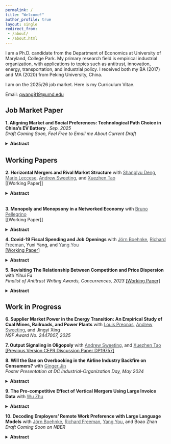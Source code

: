 ```yaml
---
permalink: /
title: "Welcome!"
author_profile: true
layout: single
redirect_from: 
 - /about/
 - /about.html
---
```


I am a Ph.D. candidate from the Department of Economics at University of Maryland, College Park. My primary research field is empirical industrial organization, with applications to topics such as antitrust, innovation, energy, transportation, and industrial policy. I received both my BA (2017) and MA (2020) from Peking University, China.

I am on the 2025/26 job market. Here is my Curriculum Vitae.

Email: <a href="mailto:qwang819@umd.edu">qwang819@umd.edu</a>

## Job Market Paper

**1. Aligning Market and Social Preferences: Technological Path Choice in China’s EV Battery** . *Sep. 2025*  
*Draft Coming Soon, Feel Free to Email me About Current Draft* 
  <details style="margin-bottom: 2rem;">
    <summary><strong>Abstract</strong></summary>
    <p>
    
    </p>
  </details>

## Working Papers

**2. Horizontal Mergers and Rival Market Structure**
with <a href="https://www.shanglyudeng.com/" style="color: #494e52;">Shanglyu Deng</a>, <a href="https://www.marioleccese.com/" style="color: #494e52;">Mario Leccese</a>, <a href="http://www.asweeting.com/" style="color: #494e52;">Andrew Sweeting</a>, and <a href="https://www.xuezhentao.site" style="color: #494e52;">Xuezhen Tao</a>  
[[Working Paper]]
<details style="margin-bottom: 2rem;">
  <summary><strong>Abstract</strong></summary>
  <p style="text-align: justify;">
  Traditional measures of market concentration used when screening for anticom- petitive mergers, or applying structural presumptions, such as the market-level HHI, depend on the concentration of sales among non-merging rivals, as well as the shares of the merging parties. While the size of cost efficiencies needed to offset the market power effects of a merger, assuming static Nash equilibrium play both before and after a merger, depends only on the shares, characteristics and margins of the merging firms (Nocke and Whinston (2022)), we illustrate how, conditional on the shares and margins of the merging firms, rival market structure is often highly correlated with how rivals’ prices and outputs would change in response to changes in the prices or outputs of the parties, which in turn affects the profitability of mergers and the magnitude of any post-merger price and quantity changes when other efficiencies, or no efficiencies, are realized. We show that a simply calculated rival HHI measure is correlated with these changes for both price- and quantity-competition, for a variety of demand systems. We also illustrate how rival market structure can affect the incentives of a merged firm to engage in strategic behavior that may obscure the size of its realized efficiencies.
  </p>
</details>

**3. Monopoly and Monopsony in a Networked Economy**
with <a href="https://www.brunopellegrino.com/" style="color: #494e52;">Bruno Pellegrino</a>  
[[Working Paper]]

 <details>
   <summary><strong>Abstract</strong></summary>
   <p>
   This paper examines the joint welfare effects of monopoly and monopsony power in the U.S. economy, where firms often exert market power in both product and factor markets. We develop a general equilibrium framework that captures the network of firm interactions through supply chains, product competition, and labor markets. Using data on publicly traded firms, we estimate that combined market power reduced total surplus by 5.7% in 2015. Importantly, monopoly and monopsony effects are sub-additive. Furthermore, we find that accounting for monopsony in factor markets not only exacerbates the welfare damages of hypothetical mergers but also renders Cournot competition welfare-superior to Bertrand, highlighting the nuanced interplay of dual market power.
   </p>
 </details>

**4. Covid-19 Fiscal Spending and Job Openings**
with <a href="https://jboehnke.com/" style="color: #494e52;">Jörn Boehnke</a>, <a href="https://freeman.scholars.harvard.edu/" style="color: #494e52;">Richard Freeman</a>, Yuxi Yang, and <a href="https://yangyou1.weebly.com/" style="color: #494e52;">Yang You</a>  
[[Working Paper]](https://yangyou1.weebly.com/uploads/1/3/3/8/133813498/job_market_s_reaction_to_covid_spending_v1.pdf)

 <details>
   <summary><strong>Abstract</strong></summary>
   <p>
   We analyze a novel transaction-level pandemic-related government spending of $1.27 trillion and document that companies receiving more government funding experienced faster recovery in labor demand— a one percent increase in the award amount (0.48 million) led to 0.15% more job postings relative to the 2019 average. To gauge the magnitude, we find that a job posting response of one percent additional COVID spending is equivalent to a 1.55 percent revenue increase. New job creation mainly concentrates on transportation and construction industries and restores the occupation composition toward pre-COVID labor demand. However, further exploring the heterogeneity of job creation, we find that firms that receive more funding require only slightly lower education, and no evidence shows a stronger demand for on-site jobs or occupations with more in-person interaction. Our findings are consistent with the view that firms use government fiscal expenditure to insure themselves against the pandemic shocks and maintain standard employment structures, rather than disproportionately hiring necessary workers for COVID-19. 
   </p>
 </details>

**5. Revisiting The Relationship Between Competition and Price Dispersion**
with Yihui Fu  
*Finalist of Antitrust Writing Awards, Concurrences, 2023*
[[Working Paper]](https://www.dropbox.com/scl/fi/cwe8wjpc9m2pyeo3v6frn/airline_price_dispersion.pdf?rlkey=x8mmmu6po61mmyfe6ltvksy0b&st=3qs6mtej&dl=0)

 <details>
   <summary><strong>Abstract</strong></summary>
   <p>
   Using novel granular data covering price and booking information of flights in China, we test the theory that predicts how the competition will affect price dispersion. We complement past price dispersion studies by making two contributions: First, we accurately identify and isolate three types of price dispersion originating from either third-degree price discrimination or peak-lead pricing. Second, we test the relative contribution of industry-elasticity and cross-price elasticity to price dispersion. Results suggest that both cross-price elasticity and industry-elasticity are crucial in determining the relationship between price dispersion and competition. Consistent with Borenstein and Rose (1994), we find that more competition will increase both intertemporal price dispersion and across-date price dispersion but not the across-departure-time price dispersion. Buying tickets earlier and buying flights on non-popular dates benefit more from competition.
   </p>
 </details>


## Work in Progress

**6. Supplier Market Power in the Energy Transition: An Empirical Study of Coal Mines, Railroads, and Power Plants**
with <a href="https://www.louispreonas.com/" style="color: #494e52;">Louis Preonas</a>, <a href="http://www.asweeting.com/" style="color: #494e52;">Andrew Sweeting</a>, and Jingyi Xing  
*NSF Award No. 2447007, 2025*

**7. Output Signaling in Oligopoly**
with <a href="http://www.asweeting.com/" style="color: #494e52;">Andrew Sweeting</a>, and <a href="https://www.xuezhentao.site" style="color: #494e52;">Xuezhen Tao</a>  
[[Previous Version CEPR Discussion Paper DP19757]](https://cepr.org/publications/dp19757)

**8. Will the Ban on Overbooking in the Airline Industry Backfire on Consumers?**
with <a href="https://www.gingerjin.com/" style="color: #494e52;">Ginger Jin</a>  
*Poster Presentation at DC Industrial-Organization Day, May 2024*

 <details>
   <summary><strong>Abstract</strong></summary>
   <p>
   The practice of overselling, while contentious, has remained a legal strategy in the airline industry for a long time. On one hand, overselling exposes passengers to the risk of being involuntarily bumped from their flights. On the other hand, overselling enables airlines to keep efficient operations and maintain low fares. This paper aims to study the welfare implications of overselling, examine the potential effects of a ban on this practice and explore alternative remedies. We start with a reduced-form analysis, centering on the public relations debacle involving United Airlines (UA) in 2017. The results highlight a substantial increase in the lower end of UA's price distribution and a corresponding decrease in its load factor following a reduction in overselling. Subsequently, we construct a novel structural model that incorporates consumer considerations of bumping risk in their decision-making process, while carriers strategically leverage no-shows to facilitate overselling. Finally, we contemplate three counterfactual scenarios: the prohibition of overselling, heightened public awareness, and increased bumping compensation.

   </p>
 </details>

**9. The Pro-competitive Effect of Vertical Mergers Using Large Invoice Data**
with <a href="https://www.sem.tsinghua.edu.cn/en/info/1216/7050.htm" style="color: #494e52;">Wu Zhu</a>  

 <details>
   <summary><strong>Abstract</strong></summary>
   <p>

   </p>
 </details>

**10. Decoding Employers’ Remote Work Preference with Large Language Models**
with <a href="https://jboehnke.com/" style="color: #494e52;">Jörn Boehnke</a>, <a href="https://freeman.scholars.harvard.edu/" style="color: #494e52;">Richard Freeman</a>, <a href="https://yangyou1.weebly.com/" style="color: #494e52;">Yang You</a>, and Boao Zhan  
*Draft Coming Soon on NBER*

 <details>
   <summary><strong>Abstract</strong></summary>
   <p>

   </p>
 </details>
